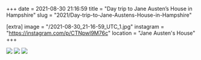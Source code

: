 +++
date = 2021-08-30 21:16:59
title = "Day trip to Jane Austen’s House in Hampshire"
slug = "2021/Day-trip-to-Jane-Austens-House-in-Hampshire"

[extra]
image = "/2021-08-30_21-16-59_UTC_1.jpg"
instagram = "https://instagram.com/p/CTNpwl9M76c"
location = "Jane Austen's House"
+++

<img src="/2021-08-30_21-16-59_UTC_1.jpg" />

<img src="/2021-08-30_21-16-59_UTC_2.jpg" />

<img src="/2021-08-30_21-16-59_UTC_3.jpg" />
